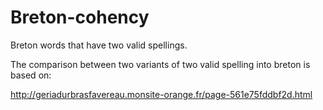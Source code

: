 # Breton-cohency
Breton words that have two valid spellings.

The comparison between two variants of two valid spelling into breton is based on:

http://geriadurbrasfavereau.monsite-orange.fr/page-561e75fddbf2d.html
